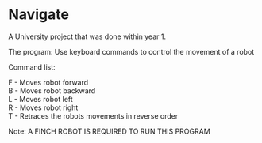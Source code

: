 # Navigate

A University project that was done within year 1.

The program: Use keyboard commands to control the movement of a robot

Command list:

F - Moves robot forward <br>
B - Moves robot backward <br>
L - Moves robot left <br>
R - Moves robot right <br>
T - Retraces the robots movements in reverse order

Note: A FINCH ROBOT IS REQUIRED TO RUN THIS PROGRAM
